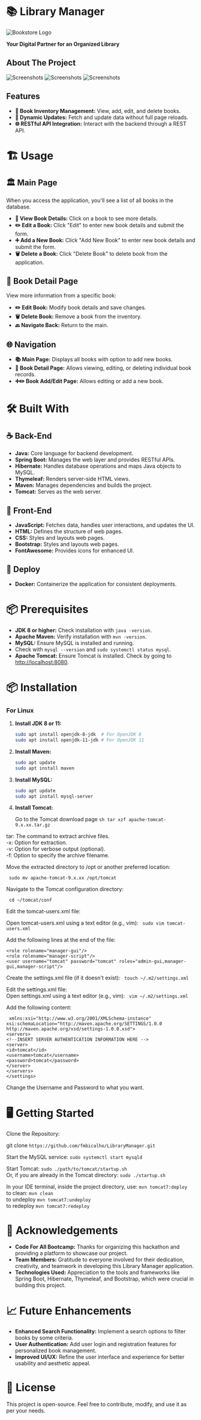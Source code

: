 # 📚 Library Manager

![Bookstore Logo](path/to/your/logo.png)

**Your Digital Partner for an Organized Library**

## About The Project



![Screenshots](path/to/screenshot1.png)
![Screenshots](path/to/screenshot2.png)
![Screenshots](path/to/screenshot3.png)

## Features

- **📖 Book Inventory Management:** View, add, edit, and delete books.
- **🔄 Dynamic Updates:** Fetch and update data without full page reloads.
- **🌐 RESTful API Integration:** Interact with the backend through a REST API.

# 🏗️ Usage

## 🏛️ Main Page

When you access the application, you'll see a list of all books in the database.

- **👀 View Book Details:** Click on a book to see more details.
- **✏️ Edit a Book:** Click "Edit" to enter new book details and submit the form.
- **➕ Add a New Book:** Click "Add New Book" to enter new book details and submit the form.
- **🗑️ Delete a Book:** Click "Delete Book" to delete book from the application.

## 🌟 Book Detail Page

View more information from a specific book:

- **✏️ Edit Book:** Modify book details and save changes.
- **🗑️ Delete Book:** Remove a book from the inventory.
- **🔙 Navigate Back:** Return to the main.

## 🌐 Navigation

- **📚 Main Page:** Displays all books with option to add new books.
- **📖 Book Detail Page:** Allows viewing, editing, or deleting individual book records.
- **➕✏️ Book Add/Edit Page:** Allows editing or add a new book.


# 🛠️  Built With

## ☕ Back-End

- **Java:** Core language for backend development.
- **Spring Boot:** Manages the web layer and provides RESTful APIs.
- **Hibernate:** Handles database operations and maps Java objects to MySQL.
- **Thymeleaf:** Renders server-side HTML views.
- **Maven:** Manages dependencies and builds the project.
- **Tomcat:** Serves as the web server.

## 🎨 Front-End

- **JavaScript:** Fetches data, handles user interactions, and updates the UI.
- **HTML:** Defines the structure of web pages.
- **CSS:** Styles and layouts web pages.
- **Bootstrap:** Styles and layouts web pages.
- **FontAwesome:** Provides icons for enhanced UI.

## 🐋 Deploy

- **Docker:** Containerize the application for consistent deployments.

# 📦 Prerequisites

- **JDK 8 or higher:** Check installation with `java -version`.
- **Apache Maven:** Verify installation with `mvn -version`.
- **MySQL:** Ensure MySQL is installed and running.  
- Check with `mysql --version` and `sudo systemctl status mysql`.
- **Apache Tomcat:** Ensure Tomcat is installed. Check by going to [http://localhost:8080](http://localhost:8080).

# 📦 Installation

### For Linux

1. **Install JDK 8 or 11:**
   ```sh
   sudo apt install openjdk-8-jdk  # For OpenJDK 8
   sudo apt install openjdk-11-jdk # For OpenJDK 11

2. **Install Maven:**
    ```sh
    sudo apt update
    sudo apt install maven

3. **Install MySQL:**
    ```sh
    sudo apt update
    sudo apt install mysql-server

4. **Install Tomcat:**

      Go to the Tomcat download page
   ```sh tar xzf apache-tomcat-9.x.xx.tar.gz```

tar: The command to extract archive files.  
-x: Option for extraction.  
-v: Option for verbose output (optional).  
-f: Option to specify the archive filename.

Move the extracted directory to /opt or another preferred location:

``` sudo mv apache-tomcat-9.x.xx /opt/tomcat```

Navigate to the Tomcat configuration directory:

``` cd ~/tomcat/conf```

Edit the tomcat-users.xml file:

Open tomcat-users.xml using a text editor (e.g., vim): ``` sudo vim tomcat-users.xml```

Add the following lines at the end of the file:

    <role rolename="manager-gui"/>
    <role rolename="manager-script"/>
    <user username="tomcat" password="tomcat" roles="admin-gui,manager-gui,manager-script"/>

Create the settings.xml file (if it doesn't exist): ``` touch ~/.m2/settings.xml```

Edit the settings.xml file:   
Open settings.xml using a text editor (e.g., vim): ``` vim ~/.m2/settings.xml```

Add the following content:

     xmlns:xsi="http://www.w3.org/2001/XMLSchema-instance"
    xsi:schemaLocation="http://maven.apache.org/SETTINGS/1.0.0 http://maven.apache.org/xsd/settings-1.0.0.xsd">
    <servers>
    <!--INSERT SERVER AUTHENTICATION INFORMATION HERE -->
    <server>
    <id>tomcat</id>
    <username>tomcat</username>
    <password>tomcat</password>
    </server>
    </servers>
    </settings>

Change the Username and Password to what you want.

# 🖥️ Getting Started

Clone the Repository:

git clone
```https://github.com/fmbicalho/LibraryManager.git```

Start the MySQL service: ```sudo systemctl start mysqld```  

Start Tomcat: ```sudo ./path/to/tomcat/startup.sh```  
Or, if you are already in the Tomcat directory: ```sudo ./startup.sh```

In your IDE terminal, inside the project directory, use: ```mvn tomcat7:deploy```  
to clean: ```mvn clean```  
to undeploy ```mvn tomcat7:undeploy```  
to redeploy ```mvn tomcat7:redeploy```

# 🎉 Acknowledgements

- **Code For All Bootcamp:** Thanks for organizing this hackathon and providing a platform to showcase our project.
- **Team Members:** Gratitude to everyone involved for their dedication, creativity, and teamwork in developing this Library Manager application.
- **Technologies Used:** Appreciation to the tools and frameworks like Spring Boot, Hibernate, Thymeleaf, and Bootstrap, which were crucial in building this project.

# 📈 Future Enhancements

- **Enhanced Search Functionality:** Implement a search options to filter books by some criteria.
- **User Authentication:** Add user login and registration features for personalized book management.
- **Improved UI/UX:** Refine the user interface and experience for better usability and aesthetic appeal.

# 📜 License

This project is open-source. Feel free to contribute, modify, and use it as per your needs.